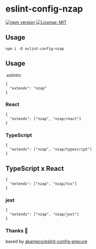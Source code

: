 # eslint-config-nzap

[![npm version](https://badge.fury.io/js/chch.svg)](https://badge.fury.io/js/eslint-config-nzap)
[![License: MIT](https://img.shields.io/badge/License-MIT-yellow.svg)](https://opensource.org/licenses/MIT)

## Usage

```
npm i -D eslint-config-nzap
```

## Usage

.eslintrc

```
{
  "extends": "nzap"
}
```

### React

```
{
  "extends": ["nzap", "nzap/react"]
}
```

### TypeScript

```
{
  "extends": ["nzap", "nzap/typescript"]
}
```

## TypeScript x React

```
{
  "extends": ["nzap", "nzap/tsx"]
}
```

### jest

```
{
  "extends": ["nzap", "nzap/jest"]
}
```

### Thanks :tada:

based by [akameco/eslint\-config\-precure](https://github.com/akameco/eslint-config-precure)
